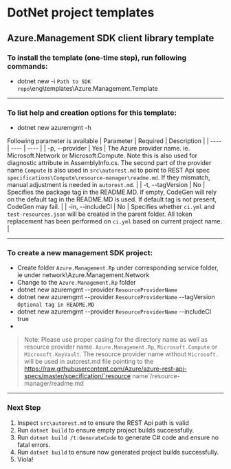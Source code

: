 # DotNet project templates

## Azure.Management SDK client library template

### To install the template (one-time step), run following commands:
* dotnet new -i `Path to SDK repo`\eng\templates\Azure.Management.Template

---


### To list help and creation options for this template:
* dotnet new azuremgmt -h

Following parameter is available
| Parameter | Required | Description |
| ---- | ---- | ---- |
| -p, --provider | Yes | The Azure provider name. ie. Microsoft.Network or Microsoft.Compute. Note this is also used for diagnostic attribute in AssemblyInfo.cs. The second part of the provider name `Compute` is also used in  `src\autorest.md` to point to REST Api spec `specifications\Compute\resource-manager\readme.md`. If they mismatch, manual adjustment is needed in `autorest.md`. |
| -t, --tagVersion | No | Specifies the package tag in the README.MD. If empty, CodeGen will rely on the default tag in the README.MD is used. If default tag is not present, CodeGen may fail. |
| -in, --includeCI | No | Specifies whether `ci.yml` and `test-resources.json` will be created in the parent folder. All token replacement has been performed on `ci.yml` based on current project name. |

---


### To create a new management SDK project:
* Create folder `Azure.Management.Rp` under corresponding service folder, ie under network\Azure.Management.Network 
* Change to the `Azure.Management.Rp` folder 
* dotnet new azuremgmt --provider `ResourceProviderName`
* dotnet new azuremgmt --provider `ResourceProviderName` --tagVersion `Optional tag in README.MD`
* dotnet new azuremgmt --provider `ResourceProviderName` --includeCI true
* 
> Note: Please use proper casing for the directory name as well as resource provider name. `Azure.Management.Rp`, `Microsoft.Compute` or `Microsoft.KeyVault`. The resource provider name without `Microsoft.` will be used in autorest.md file pointing to the  https://raw.githubusercontent.com/Azure/azure-rest-api-specs/master/specification/`resource name`/resource-manager/readme.md

---


### Next Step
1. Inspect `src\autorest.md` to ensure the REST Api path is valid
2. Run `dotnet build` to ensure empty project builds successfully.
3. Run `dotnet build /t:GenerateCode` to generate C# code and ensure no fatal errors.
4. Run `dotnet build` to ensure now generated project builds successfully.
5. Viola!

